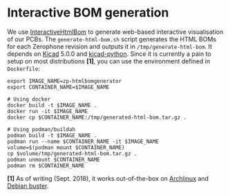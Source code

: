 # Interactive BOM generation

We use
[InteractiveHtmlBom](https://github.com/openscopeproject/InteractiveHtmlBom) to
generate web-based interactive visualisation of our PCBs. The
`generate-html-bom.sh` script generates the HTML BOMs for each Zerophone
revision and outputs it in `/tmp/generate-html-bom`. It depends on
[Kicad](http://kicad-pcb.org/) 5.0.0 and
[kicad-python](https://github.com/KiCad/kicad-python). Since it is currently
a pain to setup on most distributions **[1]**, you can use the environment
defined in `Dockerfile`:

```
export IMAGE_NAME=zp-htmlbomgenerator
export CONTAINER_NAME=$IMAGE_NAME

# Using docker
docker build -t $IMAGE_NAME .
docker run -it $IMAGE_NAME
docker cp $CONTAINER_NAME:/tmp/generated-html-bom.tar.gz .

# Using podman/buildah
podman build -t $IMAGE_NAME .
podman run --name $CONTAINER_NAME -it $IMAGE_NAME
volume=$(podman mount $CONTAINER_NAME)
cp $volume/tmp/generated-html-bom.tar.gz .
podman unmount $CONTAINER_NAME
podman rm $CONTAINER_NAME
```

**[1]** As of writing (Sept. 2018), it works out-of-the-box on
[Archlinux](https://www.archlinux.org/packages/community/x86_64/kicad/) and
[Debian buster](https://packages.debian.org/buster/kicad).
